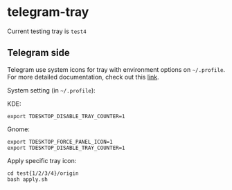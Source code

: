 # telegram-tray

Current testing tray is `test4`

## Telegram side

Telegram use system icons for tray with environment options on `~/.profile`. For more detailed documentation, check out this [link](https://github.com/telegramdesktop/tdesktop/wiki/Environment-variables).

System setting (in `~/.profile`):

KDE:

```shell
export TDESKTOP_DISABLE_TRAY_COUNTER=1
```

Gnome:

```shell
export TDESKTOP_FORCE_PANEL_ICON=1
export TDESKTOP_DISABLE_TRAY_COUNTER=1
```

Apply specific tray icon:

```shell
cd test{1/2/3/4}/origin
bash apply.sh
```
